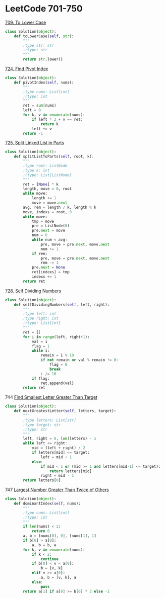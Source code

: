 # LeetCode 701-750

[709. To Lower Case](https://leetcode.com/problems/to-lower-case/)
```python
class Solution(object):
    def toLowerCase(self, str):
        """
        :type str: str
        :rtype: str
        """
        return str.lower()
```

[724. Find Pivot Index](https://leetcode.com/problems/find-pivot-index/description/)
```python
class Solution(object):
    def pivotIndex(self, nums):
        """
        :type nums: List[int]
        :rtype: int
        """
        ret = sum(nums)
        left = 0
        for k, v in enumerate(nums):
            if left * 2 + v == ret:
                return k
            left += v
        return -1
```

[725. Split Linked List in Parts](https://leetcode.com/problems/split-linked-list-in-parts/description/)
```Python
class Solution(object):
    def splitListToParts(self, root, k):
        """
        :type root: ListNode
        :type k: int
        :rtype: List[ListNode]
        """
        ret = [None] * k
        length, move = 0, root
        while move:
            length += 1
            move = move.next
        avg, rem = length / k, length % k
        move, indexs = root, 0
        while move:
            tmp = move
            pre = ListNode(0)
            pre.next = move
            num = 0
            while num < avg:
                pre, move = pre.next, move.next
                num += 1
            if rem:
                pre, move = pre.next, move.next
                rem -= 1
            pre.next = None
            ret[indexs] = tmp
            indexs += 1
        return ret
```

[728. Self Dividing Numbers](https://leetcode.com/problems/self-dividing-numbers/description/)
```Python
class Solution(object):
    def selfDividingNumbers(self, left, right):
        """
        :type left: int
        :type right: int
        :rtype: List[int]
        """
        ret = []
        for i in range(left, right+1):
            val = i
            flag = 1
            while i:
                remain = i % 10
                if not remain or val % remain != 0:
                    flag = 0
                    break
                i /= 10
            if flag:
                ret.append(val)
        return ret
```

744 [Find Smallest Letter Greater Than Target](https://leetcode.com/problems/find-smallest-letter-greater-than-target/description/)
```python
class Solution(object):
    def nextGreatestLetter(self, letters, target):
        """
        :type letters: List[str]
        :type target: str
        :rtype: str
        """
        left, right = 0, len(letters) - 1
        while left <= right:
            mid = (left + right) / 2
            if letters[mid] <= target:
                left = mid + 1
            else:
                if mid < 1 or (mid >= 1 and letters[mid-1] <= target):
                    return letters[mid]
                right = mid - 1
        return letters[0]
```

747 [Largest Number Greater Than Twice of Others](https://leetcode.com/problems/largest-number-greater-than-twice-of-others/description/)
```python
class Solution(object):
    def dominantIndex(self, nums):
        """
        :type nums: List[int]
        :rtype: int
        """
        if len(nums) < 2:
            return 0
        a, b = [nums[0], 0], [nums[1], 1]
        if b[0] > a[0]:
            a, b = b, a
        for k, v in enumerate(nums):
            if k < 2:
                continue
            if b[0] < v < a[0]:
                b = [v, k]
            elif v >= a[0]:
                a, b = [v, k], a
            else:
                pass
        return a[1] if a[0] >= b[0] * 2 else -1
```
